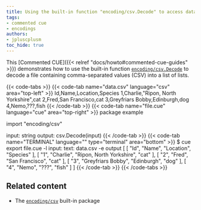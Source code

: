 ```yaml
---
title: Using the built-in function "encoding/csv.Decode" to access data stored in a CSV file
tags:
- commented cue
- encodings
authors:
- jpluscplusm
toc_hide: true
---
```


This [Commented CUE]({{< relref "docs/howto#commented-cue-guides" >}})
demonstrates how to use the built-in function
[`encoding/csv.Decode`](https://pkg.go.dev/cuelang.org/go/pkg/encoding/csv#Decode)
to decode a file containing comma-separated values (CSV) into a list of lists.

{{< code-tabs >}}
{{< code-tab name="data.csv" language="csv"  area="top-left" >}}
Id,Name,Location,Species
1,Charlie,"Ripon, North Yorkshire",cat
2,Fred,San Francisco,cat
3,Greyfriars Bobby,Edinburgh,dog
4,Nemo,???,fish
{{< /code-tab >}}
{{< code-tab name="file.cue" language="cue"  area="top-right" >}}
package example

import "encoding/csv"

input:  string
output: csv.Decode(input)
{{< /code-tab >}}
{{< code-tab name="TERMINAL" language="" type="terminal" area="bottom" >}}
$ cue export file.cue -l input: text: data.csv -e output
[
    [
        "Id",
        "Name",
        "Location",
        "Species"
    ],
    [
        "1",
        "Charlie",
        "Ripon, North Yorkshire",
        "cat"
    ],
    [
        "2",
        "Fred",
        "San Francisco",
        "cat"
    ],
    [
        "3",
        "Greyfriars Bobby",
        "Edinburgh",
        "dog"
    ],
    [
        "4",
        "Nemo",
        "???",
        "fish"
    ]
]
{{< /code-tab >}}
{{< /code-tabs >}}

## Related content

- The [`encoding/csv`](https://pkg.go.dev/cuelang.org/go/pkg/encoding/csv) built-in package
